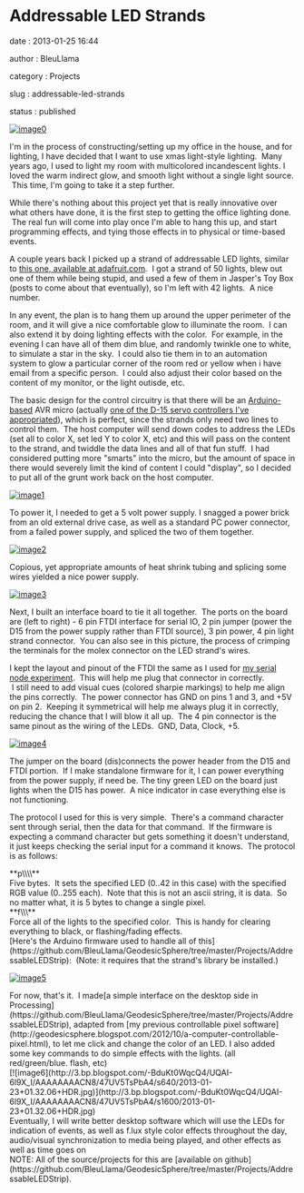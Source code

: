 Addressable LED Strands
=======================

date
:   2013-01-25 16:44

author
:   BleuLlama

category
:   Projects

slug
:   addressable-led-strands

status
:   published

[![image0](http://3.bp.blogspot.com/-_5qem2vNfqs/UQABrjat5lI/AAAAAAAACMk/ZCwYvbAP5IY/s640/2013-01-22+23.12.55.jpg)](http://3.bp.blogspot.com/-_5qem2vNfqs/UQABrjat5lI/AAAAAAAACMk/ZCwYvbAP5IY/s1600/2013-01-22+23.12.55.jpg)

I'm in the process of constructing/setting up my office in the house,
and for lighting, I have decided that I want to use xmas light-style
lighting.  Many years ago, I used to light my room with
multicolored incandescent lights. I loved the warm indirect glow, and
smooth light without a single light source.  This time, I'm going to
take it a step further.

While there's nothing about this project yet that is really innovative
over what others have done, it is the first step to getting the office
lighting done.  The real fun will come into play once I'm able to hang
this up, and start programming effects, and tying those effects in to
physical or time-based events.

A couple years back I picked up a strand of addressable LED lights,
similar to [this one, available at
adafruit.com](http://adafruit.com/products/322).  I got a strand of 50
lights, blew out one of them while being stupid, and used a few of them
in Jasper's Toy Box (posts to come about that eventually), so I'm left
with 42 lights.  A nice number.

In any event, the plan is to hang them up around the upper perimeter of
the room, and it will give a nice comfortable glow to illuminate the
room.  I can also extend it by doing lighting effects with the color.
 For example, in the evening I can have all of them dim blue, and
randomly twinkle one to white, to simulate a star in the sky.  I could
also tie them in to an automation system to glow a particular corner of
the room red or yellow when i have email from a specific person.  I
could also adjust their color based on the content of my monitor, or the
light outisde, etc.

The basic design for the control circuitry is that there will be
an [Arduino-based](http://arduino.cc/) AVR micro (actually [one of the
D-15 servo controllers I've
appropriated](http://geodesicsphere.blogspot.com/2012/11/reverse-engineering-stepper-motor_5.html)),
which is perfect, since the strands only need two lines to control them.
 The host computer will send down codes to address the LEDs (set all to
color X, set led Y to color X, etc) and this will pass on the content to
the strand, and twiddle the data lines and all of that fun stuff.  I had
considered putting more "smarts" into the micro, but the amount of space
in there would severely limit the kind of content I could "display", so
I decided to put all of the grunt work back on the host computer.

[![image1](http://4.bp.blogspot.com/-uM2j8G4bmkI/UQAByR5gu9I/AAAAAAAACMs/VDXCsItz4Y8/s640/2013-01-22+20.57.51.jpg)](http://4.bp.blogspot.com/-uM2j8G4bmkI/UQAByR5gu9I/AAAAAAAACMs/VDXCsItz4Y8/s1600/2013-01-22+20.57.51.jpg)

To power it, I needed to get a 5 volt power supply. I snagged a power
brick from an old external drive case, as well as a standard PC power
connector, from a failed power supply, and spliced the two of them
together.

[![image2](http://3.bp.blogspot.com/-0Lk4XPmclbQ/UQAB5hIWmkI/AAAAAAAACM0/kjh75lnZnPI/s640/2013-01-22+21.08.04.jpg)](http://3.bp.blogspot.com/-0Lk4XPmclbQ/UQAB5hIWmkI/AAAAAAAACM0/kjh75lnZnPI/s1600/2013-01-22+21.08.04.jpg)

Copious, yet appropriate amounts of heat shrink tubing and splicing some
wires yielded a nice power supply.

[![image3](http://2.bp.blogspot.com/-qRuJm5PwJS8/UQACEt5W8LI/AAAAAAAACM8/DRBHdWGILGk/s640/2013-01-22+22.17.59.jpg)](http://2.bp.blogspot.com/-qRuJm5PwJS8/UQACEt5W8LI/AAAAAAAACM8/DRBHdWGILGk/s1600/2013-01-22+22.17.59.jpg)

Next, I built an interface board to tie it all together.  The ports on
the board are (left to right) - 6 pin FTDI interface for serial IO, 2
pin jumper (power the D15 from the power supply rather than FTDI
source), 3 pin power, 4 pin light strand connector.  You can also see in
this picture, the process of crimping the terminals for the molex
connector on the LED strand's wires.

I kept the layout and pinout of the FTDI the same as I used for [my
serial node
experiment](http://geodesicsphere.blogspot.com/2012/12/prototype-elias-serial-network-node.html).
 This will help me plug that connector in correctly.  I still need to
add visual cues (colored sharpie markings) to help me align the pins
correctly.  The power connector has GND on pins 1 and 3, and +5V on pin
2.  Keeping it symmetrical will help me always plug it in correctly,
reducing the chance that I will blow it all up.  The 4 pin connector is
the same pinout as the wiring of the LEDs.  GND, Data, Clock, +5.

[![image4](http://2.bp.blogspot.com/-sn6v9P3L0Ck/UQDMlTmqFZI/AAAAAAAACOk/auhjvIBC_9w/s640/2013-01-24+00.12.35.jpg)](http://2.bp.blogspot.com/-sn6v9P3L0Ck/UQDMlTmqFZI/AAAAAAAACOk/auhjvIBC_9w/s1600/2013-01-24+00.12.35.jpg)

The jumper on the board (dis)connects the power header from the D15 and
FTDI portion.  If I make standalone firmware for it, I can power
everything from the power supply, if need be. The tiny green LED on the
board just lights when the D15 has power.  A nice indicator in case
everything else is not functioning.

The protocol I used for this is very simple.  There's a command
character sent through serial, then the data for that command.  If the
firmware is expecting a command character but gets something it doesn't
understand, it just keeps checking the serial input for a command it
knows.  The protocol is as follows:

<div>
**p\<index of LED\>\<red value\>\<green value\>\<blue value\>**

</div>
Five bytes.  It sets the specified LED (0..42 in this case) with the
specified RGB value (0..255 each).  Note that this is not an ascii
string, it is data.  So no matter what, it is 5 bytes to change a single
pixel.

<div>
**f\<red value\>\<green value\>\<blue value\>**

</div>
<div>
Force all of the lights to the specified color.  This is handy for
clearing everything to black, or flashing/fading effects.

</div>
<div>
[Here's the Arduino firmware used to handle all of
this](https://github.com/BleuLlama/GeodesicSphere/tree/master/Projects/AddressableLEDStrip):
 (Note: it requires that the strand's library be installed.)

[![image5](http://1.bp.blogspot.com/-hvlLzR8S3ew/UQAGvMGSVII/AAAAAAAACNc/H5LFUVdgCZ0/s400/2013-01-23++1.27.57+AM.png)](http://1.bp.blogspot.com/-hvlLzR8S3ew/UQAGvMGSVII/AAAAAAAACNc/H5LFUVdgCZ0/s1600/2013-01-23++1.27.57+AM.png)

</div>
<div>
For now, that's it.  I made[a simple interface on the desktop side in
Processing](https://github.com/BleuLlama/GeodesicSphere/tree/master/Projects/AddressableLEDStrip),
adapted from [my previous controllable pixel
software](http://geodesicsphere.blogspot.com/2012/10/a-computer-controllable-pixel.html),
to let me click and change the color of an LED. I also added some key
commands to do simple effects with the lights. (all red/green/blue.
flash, etc)

</div>
<div>
[![image6](http://3.bp.blogspot.com/-BduKt0WqcQ4/UQAI-6l9X_I/AAAAAAAACN8/47UV5TsPbA4/s640/2013-01-23+01.32.06+HDR.jpg)](http://3.bp.blogspot.com/-BduKt0WqcQ4/UQAI-6l9X_I/AAAAAAAACN8/47UV5TsPbA4/s1600/2013-01-23+01.32.06+HDR.jpg)

<div>
Eventually, I will write better desktop software which will use the LEDs
for indication of events, as well as f.lux style color effects
throughout the day, audio/visual synchronization to media being played,
and other effects as well as time goes on

</div>
<div>
NOTE: All of the source/projects for this are [available on
github](https://github.com/BleuLlama/GeodesicSphere/tree/master/Projects/AddressableLEDStrip).

</div>
</div>

